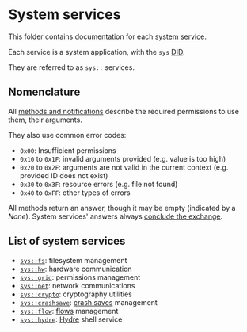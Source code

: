 # System services

This folder contains documentation for each [system service](../services.md).

Each service is a system application, with the `sys` [DID](../../concepts/applications.md#application-identifier).

They are referred to as `sys::` services.

## Nomenclature

All [methods and notifications](../ipc.md#methods-and-notifications) describe the required permissions to use them, their arguments.

They also use common error codes:

- `0x00`: Insufficient permissions
- `0x10` to `0x1F`: invalid arguments provided (e.g. value is too high)
- `0x20` to `0x2F`: arguments are not valid in the current context (e.g. provided ID does not exist)
- `0x30` to `0x3F`: resource errors (e.g. file not found)
- `0x40` to `0xFF`: other types of errors

All methods return an answer, though it may be empty (indicated by a _None_). System services' answers always [conclude the exchange](../ipc.md#concluding-exchanges).

## List of system services

- [`sys::fs`](fs.md): filesystem management
- [`sys::hw`](hw.md): hardware communication
- [`sys::grid`](grid.md): permissions management
- [`sys::net`](net.md): network communications
- [`sys::crypto`](crypto.md): cryptography utilities
- [`sys::crashsave`](crashsave.md): [crash saves](../../features/crash-saves.md) management
- [`sys::flow`](flow.md): [flows](../../technical/fs-abslayer.md#flows) management
- [`sys::hydre`](hydre.md): [Hydre](../shell.md) shell service
